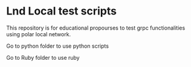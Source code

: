 # Lnd Local test scripts

This repository is for educational propourses to test grpc functionalities using polar local network.

Go to python folder to use python scripts

Go to Ruby folder to use ruby
